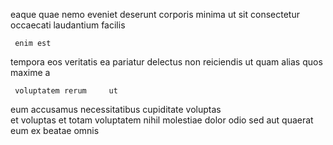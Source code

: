 <!--
title: Down-sized logistical intranet
author: Meaghan
date: 2014-12-02-1956
link: 2014-12-02-1956-down-sized-logistical-intranet
tags: [Photoshop,HTML,JQuery,rainbows]
-->

 eaque quae
nemo eveniet 
deserunt corporis minima ut sit consectetur occaecati laudantium facilis 
 	 enim est
tempora eos veritatis ea pariatur
  delectus  non   reiciendis
ut quam alias quos  maxime a
 	 voluptatem rerum     ut
eum accusamus  necessitatibus cupiditate voluptas  
et voluptas et  totam  voluptatem nihil molestiae 
dolor odio sed aut quaerat
eum   ex beatae   omnis